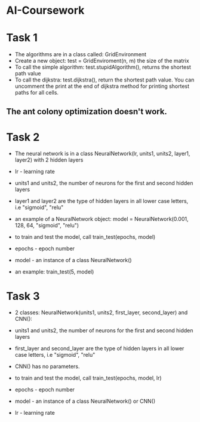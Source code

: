 # AI-Coursework

# Task 1

* The algorithms are in a class called: GridEnvironment
* Create a new object: test = GridEnviroment(n, m) the size of the matrix
* To call the simple algorithm: test.stupidAlgorithm(), returns the shortest path value
* To call the dijkstra: test.dijkstra(), return the shortest path value. You can uncomment the print at the end of dijkstra method for printing shortest paths for all cells.

## The ant colony optimization doesn't work.

# Task 2

* The neural network is in a class NeuralNetwork(lr, units1, units2, layer1, layer2) with 2 hidden layers
* lr - learning rate
* units1 and units2, the number of neurons for the first and second hidden layers
* layer1 and layer2 are the type of hidden layers in all lower case letters, i.e "sigmoid", "relu"

* an example of a NeuralNetwork object: model = NeuralNetwork(0.001, 128, 64, "sigmoid", "relu")

* to train and test the model, call train_test(epochs, model)
* epochs - epoch number
* model - an instance of a class NeuralNetwork()

* an example: train_test(5, model)

# Task 3

* 2 classes: NeuralNetwork(units1, units2, first_layer, second_layer) and CNN():
* units1 and units2, the number of neurons for the first and second hidden layers
* first_layer and second_layer are the type of hidden layers in all lower case letters, i.e "sigmoid", "relu"

* CNN() has no parameters.

* to train and test the model, call train_test(epochs, model, lr)
* epochs - epoch number
* model - an instance of a class NeuralNetwork() or CNN()
* lr - learning rate

